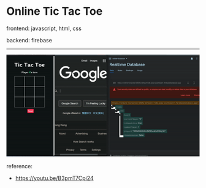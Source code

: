 # Online Tic Tac Toe

frontend: javascript, html, css

backend: firebase

---
![gif_two_local](./gif_two_local.gif)

reference:
- https://youtu.be/B3pmT7Cpi24